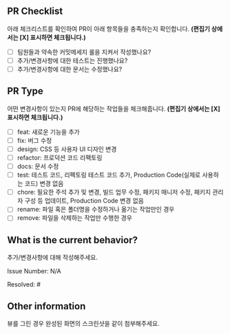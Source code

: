 ## PR Checklist

아래 체크리스트를 확인하여 PR이 아래 항목들을 충족하는지 확인합니다. **(편집기 상에서는 [X] 표시하면 체크됩니다.)**
<!-- 아래 체크리스트를 확인하여 PR이 아래 항목들을 충족하는지 확인합니다. (편집기 상에서는 [X] 표시하면 체크됩니다.) -->

- [ ] 팀원들과 약속한 커밋메세지 룰을 지켜서 작성했나요?
- [ ] 추가/변경사항에 대한 테스트는 진행했나요?
- [ ] 추가/변경사항에 대한 문서는 수정했나요?

## PR Type

어떤 변경사항이 있는지 PR에 해당하는 작업들을 체크해줍니다. **(편집기 상에서는 [X] 표시하면 체크됩니다.)**
<!-- 어떤 변경사항이 있는지 PR에 해당하는 작업들을 체크해줍니다. (편집기 상에서는 [X] 표시하면 체크됩니다.) -->

- [ ] feat: 새로운 기능을 추가
- [ ] fix: 버그 수정
- [ ] design: CSS 등 사용자 UI 디자인 변경
- [ ] refactor: 프로덕션 코드 리팩토링
- [ ] docs: 문서 수정
- [ ] test: 테스트 코드, 리펙토링 테스트 코드 추가, Production Code(실제로 사용하는 코드) 변경 없음
- [ ] chore: 필요한 주석 추가 및 변경, 빌드 업무 수정, 패키지 매니저 수정, 패키지 관리자 구성 등 업데이트, Production Code 변경 없음
- [ ] rename: 파일 혹은 폴더명을 수정하거나 옮기는 작업만인 경우
- [ ] remove: 파일을 삭제하는 작업만 수행한 경우

## What is the current behavior?
<!-- PR의 작업 내용에 대한 설명을 적습니다. - 추가/변경사항에 대해 작성해주세요. -->
추가/변경사항에 대해 작성해주세요.

<!-- 관련 이슈 번호도 함께 표기해주세요 ex) Issue Number: #43 -->
Issue Number: N/A

<!-- 해당 이슈가 해결되었다면 이슈번호를 작성해주세요. ex) Resolved: #43 -->
Resolved: #

## Other information
<!-- 기타 참고사항이 있다면 작성해줍니다. -->
뷰를 그린 경우 완성된 화면의 스크린샷을 같이 첨부해주세요.
<!--
적절한 사이즈로 첨부하는 코드 👇
<img width="300" alt="" src="이미지URL">
-->

